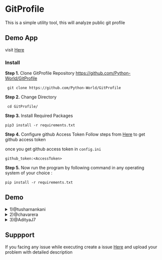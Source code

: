 # GitProfile
This is a simple utility tool, this will analyze public git profile 

## Demo App
visit [Here](https://guarded-depths-55025.herokuapp.com)
### Install
 **Step 1.** Clone GitProfile Repository https://github.com/Python-World/GitProfile
 ```
  git clone https://github.com/Python-World/GitProfile
 ```

**Step 2.** Change Directory
```
 cd GitProfile/
```

**Step 3.** Install Required Packages
```
pip3 install -r requirements.txt
```
 
**Step 4.** Configure github Access Token
Follow steps from [Here](https://docs.github.com/en/free-pro-team@latest/github/authenticating-to-github/creating-a-personal-access-token) to get github access token

once you get github access token in `config.ini`
```
github_token:<AccessToken>
```

**Step 5.** Now run the program by following command in any operating system of your choice :
```
pip install -r requirements.txt
```
## Demo
<details>
  <summary>1)@tusharnankani</summary>
 
![Demo](media/tusharnankani.png)

</details>
<details>
  <summary>2)@chavarera</summary>
 
![Demo](media/chavarera.png)
</details>
<details>
  <summary>3)@AdityaJ7</summary>
 
![Demo](media/AdityaJ7.png)
</details>



## Suppport

If you facing any issue while executing create a issue [Here](https://github.com/Python-World/GitProfile/issues) and upload your problem with detailed description
